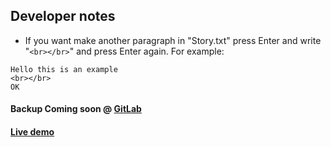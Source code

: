 ## Developer notes
* If you want make another paragraph in "Story.txt" press Enter and write "```<br></br>```" and press Enter again. For example:
```
Hello this is an example
<br></br>
OK
```
#### Backup Coming soon @ [GitLab](https://about.gitlab.com)
#### [Live demo](http://demo.lucasmt.rf.gd/Change-the-Text/v2.0.1)
